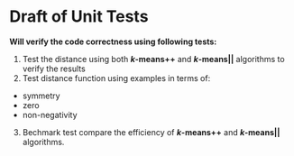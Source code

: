 # Draft of Unit Tests

**Will verify the code correctness using following tests:**

1. Test the distance using both ***k*-means++** and ***k*-means||** algorithms to verify the results
2. Test distance function using examples in terms of: 
  - symmetry
  - zero
  - non-negativity 
3. Bechmark test compare the efficiency of ***k*-means++** and ***k*-means||** algorithms.